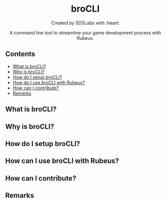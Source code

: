 <p>
<h1 align=center><strong>broCLI</strong></h1>
<p/>

<p align=center>
  Created by SDSLabs with :heart:  
</p>
<p align=center>
A command line tool to streamline your game development process with Rubeus.
</p>

## Contents

* [What is broCLI?](#what)
* [Why is broCLI?](#why)
* [How do I setup broCLI?](#setup)
* [How do I use broCLI with Rubeus?](#how_rubeus)
* [How can I contribute?](#how)
* [Remarks](#remarks)

## <a name=what>What is broCLI?

## <a name=why>Why is broCLI?

## <a name=setup>How do I setup broCLI?

## <a name=how_rubeus>How can I use broCLI with Rubeus?

## <a name=how>How can I contribute?

## <a name=remarks>Remarks
